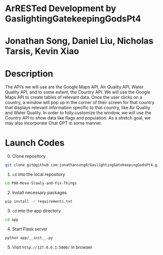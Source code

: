 # ArRESTed Development by GaslightingGatekeepingGodsPt4
# Jonathan Song, Daniel Liu, Nicholas Tarsis, Kevin Xiao
# Description

The API’s we will use are the Google Maps API, Air Quality API, Water Quality API, and to some extent, the Country API. We will use the Google Maps API to create tables of relevant data. Once the user clicks on a country, a window will pop up in the corner of their screen for that country that displays relevant information specific to that country, like Air Quality and Water Quality. In order to fully customize the window, we will use the Country API to show data like flags and population. As a stretch goal, we may also incorporate Chat GPT in some manner.

# Launch Codes
0. Clone repository

 ```bash
 git clone git@github.com:jonathansong8/GaslightingGatekeepingGodsPt4.git
 ```

1. `cd` into the local repository

 ```bash
 cd P00-Move-Slowly-and-Fix-Things
 ```

2. Install necessary packages

 ```bash
 pip install -r requirements.txt
 ```
3. `cd` into the app directory

 ```bash
 cd app
 ```
4. Start Flask server

 ```bash
 python app/__init__.py
 ```

5. Visit `http://127.0.0.1:5000/` in browser

